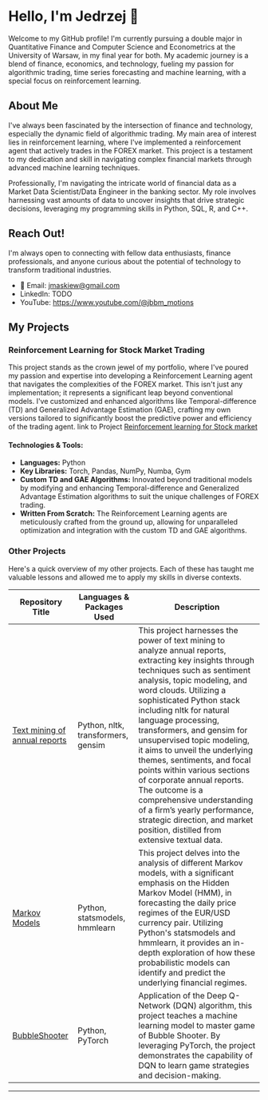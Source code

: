 # Hello, I'm Jedrzej 👋

Welcome to my GitHub profile! I'm currently pursuing a double major in Quantitative Finance and Computer Science and Econometrics at the University of Warsaw, in my final year for both. My academic journey is a blend of finance, economics, and technology, fueling my passion for algorithmic trading, time series forecasting and machine learning, with a special focus on reinforcement learning.

## About Me

I've always been fascinated by the intersection of finance and technology, especially the dynamic field of algorithmic trading. My main area of interest lies in reinforcement learning, where I've implemented a reinforcement agent that actively trades in the FOREX market. This project is a testament to my dedication and skill in navigating complex financial markets through advanced machine learning techniques.

Professionally, I'm navigating the intricate world of financial data as a Market Data Scientist/Data Engineer in the banking sector. My role involves harnessing vast amounts of data to uncover insights that drive strategic decisions, leveraging my programming skills in Python, SQL, R, and C++.

## Reach Out!

I'm always open to connecting with fellow data enthusiasts, finance professionals, and anyone curious about the potential of technology to transform traditional industries.

- 📧 Email: jmaskiew@gmail.com
- LinkedIn: TODO
- YouTube: https://www.youtube.com/@jbbm_motions

## My Projects

### Reinforcement Learning for Stock Market Trading

This project stands as the crown jewel of my portfolio, where I've poured my passion and expertise into developing a Reinforcement Learning agent that navigates the complexities of the FOREX market. This isn't just any implementation; it represents a significant leap beyond conventional models. I've customized and enhanced algorithms like Temporal-difference (TD) and Generalized Advantage Estimation (GAE), crafting my own versions tailored to significantly boost the predictive power and efficiency of the trading agent.
link to Project  [Reinforcement learning for Stock market](https://github.com/JMaskiewicz/RL_tester)

#### Technologies & Tools:
- **Languages:** Python
- **Key Libraries:** Torch, Pandas, NumPy, Numba, Gym
- **Custom TD and GAE Algorithms:** Innovated beyond traditional models by modifying and enhancing Temporal-difference and Generalized Advantage Estimation algorithms to suit the unique challenges of FOREX trading.
- **Written From Scratch:** The Reinforcement Learning agents are meticulously crafted from the ground up, allowing for unparalleled optimization and integration with the custom TD and GAE algorithms.

### Other Projects

Here's a quick overview of my other projects. Each of these has taught me valuable lessons and allowed me to apply my skills in diverse contexts.

| Repository Title | Languages & Packages Used | Description |
|------------------|---------------------------|-------------|
| [Text mining of annual reports](https://github.com/JMaskiewicz/Annual_Report_Text_Mining_Project) | Python, nltk, transformers, gensim | This project harnesses the power of text mining to analyze annual reports, extracting key insights through techniques such as sentiment analysis, topic modeling, and word clouds. Utilizing a sophisticated Python stack including nltk for natural language processing, transformers, and gensim for unsupervised topic modeling, it aims to unveil the underlying themes, sentiments, and focal points within various sections of corporate annual reports. The outcome is a comprehensive understanding of a firm’s yearly performance, strategic direction, and market position, distilled from extensive textual data. |
| [Markov Models](https://github.com/JMaskiewicz/Markov_Models_for_FOREX_trading) | Python, statsmodels, hmmlearn | This project delves into the analysis of different Markov models, with a significant emphasis on the Hidden Markov Model (HMM), in forecasting the daily price regimes of the EUR/USD currency pair. Utilizing Python's statsmodels and hmmlearn, it provides an in-depth exploration of how these probabilistic models can identify and predict the underlying financial regimes. |
| [BubbleShooter](https://github.com/JMaskiewicz/BubbleShooter) | Python, PyTorch | Application of the Deep Q-Network (DQN) algorithm, this project teaches a machine learning model to master game of Bubble Shooter. By leveraging PyTorch, the project demonstrates the capability of DQN to learn game strategies and decision-making. |

---

